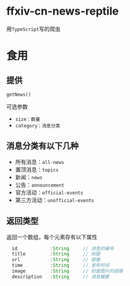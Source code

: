 # **ffxiv-cn-news-reptile**

用`TypeScript`写的爬虫

# 食用

## 提供
`getNews()`

可选参数
- `size：数量`
- `category：消息分类`

## 消息分类有以下几种
- 所有消息：`all-news`
- 置顶消息：`topics`
- 新闻：`news`
- 公告：`announcement`
- 官方活动：`official-events`
- 第三方活动：`unofficial-events`

## 返回类型

返回一个数组，每个元素存有以下属性

```TypeScript
  id            :String     // 消息的编号
  title         :String     // 标题
  url           :String     // 链接
  time          :String     // 发布时间
  image         :String     // 封面图片的链接
  description   :String     // 消息概要
```